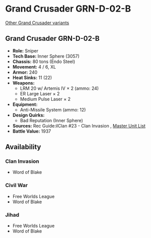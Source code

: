# Grand Crusader GRN-D-02-B 

[Other Grand Crusader variants](../grand_crusader.md) 

## Grand Crusader GRN-D-02-B 

- **Role:** Sniper 
- **Tech Base:** Inner Sphere (3057) 
- **Chassis:** 80 tons (Endo Steel) 
- **Movement:** 4 / 6, XL 
- **Armor:** 240 
- **Heat Sinks:** 11 (22) 
- **Weapons:** 
  - LRM 20 w/ Artemis IV × 2 (ammo: 24) 
  - ER Large Laser × 2 
  - Medium Pulse Laser × 2 
- **Equipment:** 
  - Anti-Missile System (ammo: 12) 
- **Design Quirks:** 
  - Bad Reputation (Inner Sphere) 
- **Sources:** Rec Guide:ilClan #23 - Clan Invasion , [Master Unit List](http://masterunitlist.info/Unit/Details/8423/grand-crusader-grn-d-02-b) 
- **Battle Value:** 1937 

## Availability 

### Clan Invasion 

- Word of Blake 

### Civil War 

- Free Worlds League 
- Word of Blake 

### Jihad 

- Free Worlds League 
- Word of Blake 

